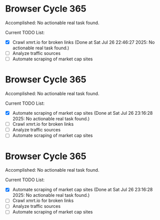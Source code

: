 # Browser Cycle 365

Accomplished: No actionable real task found.

Current TODO List:

- [x] Crawl xmrt.io for broken links  (Done at Sat Jul 26 22:46:27 2025: No actionable real task found.)
- [ ] Analyze traffic sources
- [ ] Automate scraping of market cap sites

# Browser Cycle 365

Accomplished: No actionable real task found.

Current TODO List:

- [x] Automate scraping of market cap sites  (Done at Sat Jul 26 23:16:28 2025: No actionable real task found.)
- [ ] Crawl xmrt.io for broken links
- [ ] Analyze traffic sources
- [ ] Automate scraping of market cap sites

# Browser Cycle 365

Accomplished: No actionable real task found.

Current TODO List:

- [x] Automate scraping of market cap sites  (Done at Sat Jul 26 23:16:28 2025: No actionable real task found.)
- [ ] Crawl xmrt.io for broken links
- [ ] Analyze traffic sources
- [ ] Automate scraping of market cap sites